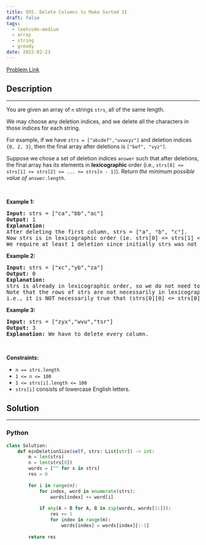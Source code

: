 ```yaml
---
title: 955. Delete Columns to Make Sorted II
draft: false
tags: 
  - leetcode-medium
  - array
  - string
  - greedy
date: 2022-02-23
---
```


[Problem Link](https://leetcode.com/problems/delete-columns-to-make-sorted-ii/)

## Description

---
<p>You are given an array of <code>n</code> strings <code>strs</code>, all of the same length.</p>

<p>We may choose any deletion indices, and we delete all the characters in those indices for each string.</p>

<p>For example, if we have <code>strs = [&quot;abcdef&quot;,&quot;uvwxyz&quot;]</code> and deletion indices <code>{0, 2, 3}</code>, then the final array after deletions is <code>[&quot;bef&quot;, &quot;vyz&quot;]</code>.</p>

<p>Suppose we chose a set of deletion indices <code>answer</code> such that after deletions, the final array has its elements in <strong>lexicographic</strong> order (i.e., <code>strs[0] &lt;= strs[1] &lt;= strs[2] &lt;= ... &lt;= strs[n - 1]</code>). Return <em>the minimum possible value of</em> <code>answer.length</code>.</p>

<p>&nbsp;</p>
<p><strong class="example">Example 1:</strong></p>

<pre>
<strong>Input:</strong> strs = [&quot;ca&quot;,&quot;bb&quot;,&quot;ac&quot;]
<strong>Output:</strong> 1
<strong>Explanation:</strong> 
After deleting the first column, strs = [&quot;a&quot;, &quot;b&quot;, &quot;c&quot;].
Now strs is in lexicographic order (ie. strs[0] &lt;= strs[1] &lt;= strs[2]).
We require at least 1 deletion since initially strs was not in lexicographic order, so the answer is 1.
</pre>

<p><strong class="example">Example 2:</strong></p>

<pre>
<strong>Input:</strong> strs = [&quot;xc&quot;,&quot;yb&quot;,&quot;za&quot;]
<strong>Output:</strong> 0
<strong>Explanation:</strong> 
strs is already in lexicographic order, so we do not need to delete anything.
Note that the rows of strs are not necessarily in lexicographic order:
i.e., it is NOT necessarily true that (strs[0][0] &lt;= strs[0][1] &lt;= ...)
</pre>

<p><strong class="example">Example 3:</strong></p>

<pre>
<strong>Input:</strong> strs = [&quot;zyx&quot;,&quot;wvu&quot;,&quot;tsr&quot;]
<strong>Output:</strong> 3
<strong>Explanation:</strong> We have to delete every column.
</pre>

<p>&nbsp;</p>
<p><strong>Constraints:</strong></p>

<ul>
	<li><code>n == strs.length</code></li>
	<li><code>1 &lt;= n &lt;= 100</code></li>
	<li><code>1 &lt;= strs[i].length &lt;= 100</code></li>
	<li><code>strs[i]</code> consists of lowercase English letters.</li>
</ul>


## Solution

---
### Python
``` py title='delete-columns-to-make-sorted-ii'
class Solution:
    def minDeletionSize(self, strs: List[str]) -> int:
        m = len(strs)
        n = len(strs[0])
        words = ["" for x in strs]
        res = 0
        
        for i in range(n):
            for index, word in enumerate(strs):
                words[index] += word[i]
            
            if any(A > B for A, B in zip(words, words[1:])):
                res += 1
                for index in range(m):
                    words[index] = words[index][:-1]
        
        return res
```

